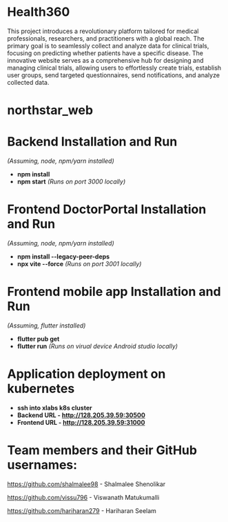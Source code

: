 # Health360

This project introduces a revolutionary platform tailored for medical professionals, researchers, and practitioners with a global reach. The primary goal is to seamlessly collect and analyze data for clinical trials, focusing on predicting whether patients have a specific disease. The innovative website serves as a comprehensive hub for designing and managing clinical trials, allowing users to effortlessly create trials, establish user groups, send targeted questionnaires, send notifications, and analyze collected data.

# northstar_web

# Backend Installation and Run

*(Assuming, node, npm/yarn installed)*
- **npm install**
- **npm start** *(Runs on port 3000 locally)*

# Frontend DoctorPortal Installation and Run

*(Assuming, node, npm/yarn installed)*
- **npm install --legacy-peer-deps**
- **npx vite --force** *(Runs on port 3001 locally)*

# Frontend mobile app Installation and Run

*(Assuming, flutter installed)*
- **flutter pub get**
- **flutter run** *(Runs on virual device Android studio locally)*

# Application deployment on kubernetes
- **ssh into xlabs k8s cluster**
- **Backend URL - http://128.205.39.59:30500**
- **Frontend URL - http://128.205.39.59:31000**

# Team members and their GitHub usernames:

https://github.com/shalmalee98 - Shalmalee Shenolikar

https://github.com/vissu796 - Viswanath Matukumalli

https://github.com/hariharan279 - Hariharan Seelam
